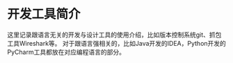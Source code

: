 # 开发工具简介

这里记录跟语言无关的开发与设计工具的使用介绍，比如版本控制系统git、抓包工具Wireshark等。
对于跟语言强相关的，比如Java开发的IDEA，Python开发的PyCharm工具都放在对应编程语言的部分。

